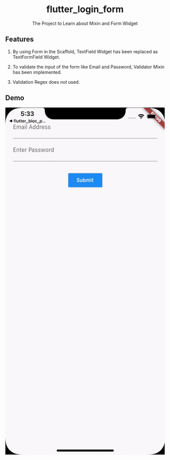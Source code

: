<h1 align="center">flutter_login_form</h1>
<div align="center">
    The Project to Learn about Mixin and Form Widget
</div>

## Features

1. By using Form in the Scaffold, TextField Widget has been replaced as TextFormField Widget.

2. To validate the input of the form like Email and Password, Validator Mixin has been implemented.

3. Validation Regex does not used.

## Demo

<div style="display:flex" align="center">
    <img src="images/1.gif" alt="1" width="600"/>
</div>
